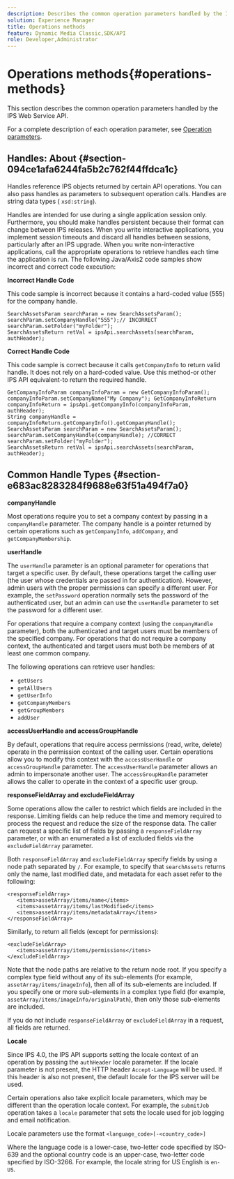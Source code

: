```yaml
---
description: Describes the common operation parameters handled by the IPS Web Service API.
solution: Experience Manager
title: Operations methods
feature: Dynamic Media Classic,SDK/API
role: Developer,Administrator
---
```


# Operations methods{#operations-methods}

This section describes the common operation parameters handled by the IPS Web Service API.

For a complete description of each operation parameter, see [Operation parameters](/help/aem-ips-api/operations/c-operations-intro/c-methods/c-methods.md).

## Handles: About {#section-094ce1afa6244fa5b2c762f44ffdca1c}

Handles reference IPS objects returned by certain API operations. You can also pass handles as parameters to subsequent operation calls. Handles are string data types ( `xsd:string`).

Handles are intended for use during a single application session only. Furthermore, you should make handles persistent because their format can change between IPS releases. When you write interactive applications, you implement session timeouts and discard all handles between sessions, particularly after an IPS upgrade. When you write non-interactive applications, call the appropriate operations to retrieve handles each time the application is run. The following Java/Axis2 code samples show incorrect and correct code execution:

**Incorrect Handle Code**

This code sample is incorrect because it contains a hard-coded value (555) for the company handle. 

```
SearchAssetsParam searchParam = new SearchAssetsParam(); searchParam.setCompanyHandle("555");// INCORRECT 
searchParam.setFolder("myFolder"); 
SearchAssetsReturn retVal = ipsApi.searchAssets(searchParam, authHeader);
```

**Correct Handle Code**

This code sample is correct because it calls `getCompanyInfo` to return valid handle. It does not rely on a hard-coded value. Use this method-or other IPS API equivalent-to return the required handle. 

```
GetCompanyInfoParam companyInfoParam = new GetCompanyInfoParam(); 
companyInfoParam.setCompanyName("My Company"); GetCompanyInfoReturn companyInfoReturn = ipsApi.getCompanyInfo(companyInfoParam, authHeader); 
String companyHandle = companyInfoReturn.getCompanyInfo().getCompanyHandle(); 
SearchAssetsParam searchParam = new SearchAssetsParam(); searchParam.setCompanyHandle(companyHandle); //CORRECT 
searchParam.setFolder("myFolder"); 
SearchAssetsReturn retVal = ipsApi.searchAssets(searchParam, authHeader);
```

## Common Handle Types {#section-e683ac8283284f9688e63f51a494f7a0}

**companyHandle**

Most operations require you to set a company context by passing in a `companyHandle` parameter. The company handle is a pointer returned by certain operations such as `getCompanyInfo`, `addCompany`, and `getCompanyMembership`.

**userHandle**

The `userHandle` parameter is an optional parameter for operations that target a specific user. By default, these operations target the calling user (the user whose credentials are passed in for authentication). However, admin users with the proper permissions can specify a different user. For example, the `setPassword` operation normally sets the password of the authenticated user, but an admin can use the `userHandle` parameter to set the password for a different user.

For operations that require a company context (using the `companyHandle` parameter), both the authenticated and target users must be members of the specified company. For operations that do not require a company context, the authenticated and target users must both be members of at least one common company.

The following operations can retrieve user handles:

* `getUsers` 
* `getAllUsers` 
* `getUserInfo` 
* `getCompanyMembers` 
* `getGroupMembers` 
* `addUser`

**accessUserHandle and accessGroupHandle**

By default, operations that require access permissions (read, write, delete) operate in the permission context of the calling user. Certain operations allow you to modify this context with the `accessUserHandle` or `accessGroupHandle` parameter. The `accessUserHandle` parameter allows an admin to impersonate another user. The `accessGroupHandle` parameter allows the caller to operate in the context of a specific user group.

**responseFieldArray and excludeFieldArray**

Some operations allow the caller to restrict which fields are included in the response. Limiting fields can help reduce the time and memory required to process the request and reduce the size of the response data. The caller can request a specific list of fields by passing a `responseFieldArray` parameter, or with an enumerated a list of excluded fields via the `excludeFieldArray` parameter.

Both `responseFieldArray` and `excludeFieldArray` specify fields by using a node path separated by `/`. For example, to specify that `searchAssets` returns only the name, last modified date, and metadata for each asset refer to the following: 

```
<responseFieldArray> 
   <items>assetArray/items/name</items> 
   <items>assetArray/items/lastModified</items> 
   <items>assetArray/items/metadataArray</items> 
</responseFieldArray>
```

Similarly, to return all fields (except for permissions): 

```
<excludeFieldArray> 
   <items>assetArray/items/permissions</items> 
</excludeFieldArray>
```

Note that the node paths are relative to the return node root. If you specify a complex type field without any of its sub-elements (for example, `assetArray/items/imageInfo`), then all of its sub-elements are included. If you specify one or more sub-elements in a complex type field (for example, `assetArray/items/imageInfo/originalPath`), then only those sub-elements are included.

If you do not include `responseFieldArray` or `excludeFieldArray` in a request, all fields are returned.

**Locale**

Since IPS 4.0, the IPS API supports setting the locale context of an operation by passing the `authHeader` locale parameter. If the locale parameter is not present, the HTTP header `Accept-Language` will be used. If this header is also not present, the default locale for the IPS server will be used.

Certain operations also take explicit locale parameters, which may be different than the operation locale context. For example, the `submitJob` operation takes a `locale` parameter that sets the locale used for job logging and email notification.

Locale parameters use the format `<language_code>[-<country_code>]`

Where the language code is a lower-case, two-letter code specified by ISO-639 and the optional country code is an upper-case, two-letter code specified by ISO-3266. For example, the locale string for US English is `en-US`. 
